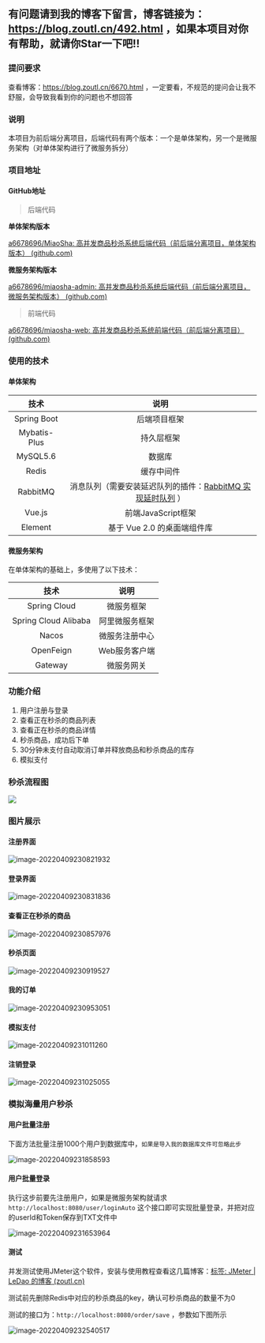 ## 有问题请到我的博客下留言，博客链接为：https://blog.zoutl.cn/492.html ，如果本项目对你有帮助，就请你Star一下吧!!

### 提问要求
查看博客：https://blog.zoutl.cn/6670.html ，一定要看，不规范的提问会让我不舒服，会导致我看到你的问题也不想回答

### 说明

本项目为前后端分离项目，后端代码有两个版本：一个是单体架构，另一个是微服务架构（对单体架构进行了微服务拆分）

### 项目地址

#### GitHub地址

> 后端代码

**单体架构版本**

[a6678696/MiaoSha: 高并发商品秒杀系统后端代码（前后端分离项目，单体架构版本） (github.com)](https://github.com/a6678696/MiaoSha)

**微服务架构版本**

[a6678696/miaosha-admin: 高并发商品秒杀系统后端代码（前后端分离项目，微服务架构版本） (github.com)](https://github.com/a6678696/miaosha-admin)

> 前端代码

[a6678696/miaosha-web: 高并发商品秒杀系统前端代码（前后端分离项目） (github.com)](https://github.com/a6678696/miaosha-web)

### 使用的技术

#### 单体架构

|     技术     |            说明             |
| :----------: | :-------------------------: |
| Spring Boot  |        后端项目框架         |
| Mybatis-Plus |         持久层框架          |
|   MySQL5.6   |           数据库            |
|    Redis     |         缓存中间件          |
|   RabbitMQ   |          消息队列（需要安装延迟队列的插件：[RabbitMQ 实现延时队列](https://blog.zoutl.cn/356.html) ）           |
|    Vue.js    |     前端JavaScript框架      |
|   Element    | 基于 Vue 2.0 的桌面端组件库 |

#### 微服务架构

在单体架构的基础上，多使用了以下技术：

|         技术         |      说明      |
| :------------------: | :------------: |
|     Spring Cloud     |   微服务框架   |
| Spring Cloud Alibaba | 阿里微服务框架 |
|        Nacos         | 微服务注册中心 |
|      OpenFeign       | Web服务客户端  |
|       Gateway        |   微服务网关   |

### 功能介绍

1. 用户注册与登录
2. 查看正在秒杀的商品列表
3. 查看正在秒杀的商品详情
4. 秒杀商品，成功后下单
5. 30分钟未支付自动取消订单并释放商品和秒杀商品的库存
6. 模拟支付

### 秒杀流程图

![](https://image.zoutl.cn/hexo-blog/blogImage/2022-04-21%20205535.png)

### 图片展示

#### 注册界面

![image-20220409230821932](https://image.zoutl.cn/hexo-blog/blogImage/image-20220409230821932.png)

#### 登录界面

![image-20220409230831836](https://image.zoutl.cn/hexo-blog/blogImage/image-20220409230831836.png)

#### 查看正在秒杀的商品

![image-20220409230857976](https://image.zoutl.cn/hexo-blog/blogImage/image-20220409230857976.png)

#### 秒杀页面

![image-20220409230919527](https://image.zoutl.cn/hexo-blog/blogImage/image-20220409230919527.png)

#### 我的订单

![image-20220409230953051](https://image.zoutl.cn/hexo-blog/blogImage/image-20220409230953051.png)

#### 模拟支付

![image-20220409231011260](https://image.zoutl.cn/hexo-blog/blogImage/image-20220409231011260.png)

#### 注销登录

![image-20220409231025055](https://image.zoutl.cn/hexo-blog/blogImage/image-20220409231025055.png)

### 模拟海量用户秒杀

#### 用户批量注册

下面方法批量注册1000个用户到数据库中，`如果是导入我的数据库文件可忽略此步`

![image-20220409231858593](https://image.zoutl.cn/hexo-blog/blogImage/image-20220409231858593.png)

#### 用户批量登录

执行这步前要先注册用户，如果是微服务架构就请求`http://localhost:8080/user/loginAuto` 这个接口即可实现批量登录，并把对应的userId和Token保存到TXT文件中

![image-20220409231653964](https://image.zoutl.cn/hexo-blog/blogImage/image-20220409231653964.png)

#### 测试

并发测试使用JMeter这个软件，安装与使用教程查看这几篇博客：[标签: JMeter | LeDao 的博客 (zoutl.cn)](https://blog.zoutl.cn/tags/JMeter/)

测试前先删除Redis中对应的秒杀商品的key，确认可秒杀商品的数量不为0

测试的接口为：`http://localhost:8080/order/save` ，参数如下图所示

![image-20220409232540517](https://image.zoutl.cn/hexo-blog/blogImage/image-20220409232540517.png)
